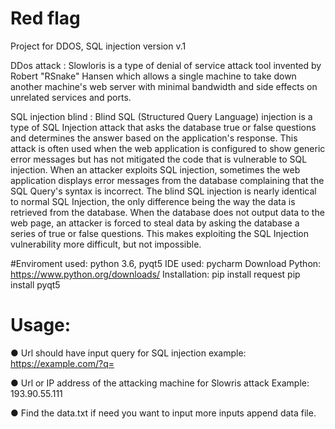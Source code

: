 # Red flag
Project for DDOS, SQL injection version v.1

DDos attack :
Slowloris is a type of denial of service attack tool invented by Robert "RSnake" Hansen which allows a single machine to take down 
another machine's web server with minimal bandwidth and side effects on unrelated services and ports.

SQL injection blind :
Blind SQL (Structured Query Language) injection is a type of SQL Injection attack that asks the database true or false questions and determines the answer based on the application's response. This attack is often used when the web application is configured to show generic
error messages but has not mitigated the code that is vulnerable to SQL injection. When an attacker exploits SQL injection, sometimes the web application displays error messages from the database complaining that the SQL Query's syntax is incorrect. The blind SQL injection
is nearly identical to normal SQL Injection, the only difference being the way the data is retrieved from the database. When the database does not output data to the web page, an attacker is forced to steal data by asking the database a series of true or false questions. 
This makes exploiting the SQL Injection vulnerability more difficult, but not impossible. 

#Enviroment used: python 3.6, pyqt5
IDE used: pycharm
Download Python: https://www.python.org/downloads/
Installation:
pip install request
pip install pyqt5


# Usage:
●	Url should have input query for SQL injection 
example: https://example.com/?q=

●	Url or IP address of the attacking machine for Slowris attack
Example: 193.90.55.111 

●	Find the data.txt if need you want to input more inputs append data file.
